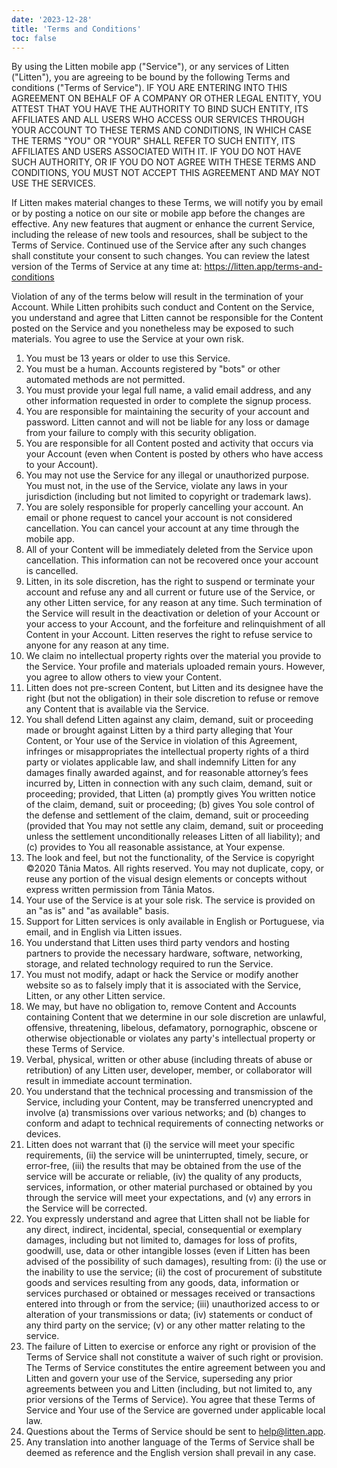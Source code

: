 ```yaml
---
date: '2023-12-28'
title: 'Terms and Conditions'
toc: false
---
```


By using the Litten mobile app ("Service"), or any services of Litten ("Litten"), you are agreeing to be bound by the following Terms and conditions ("Terms of Service"). IF YOU ARE ENTERING INTO THIS AGREEMENT ON BEHALF OF A COMPANY OR OTHER LEGAL ENTITY, YOU ATTEST THAT YOU HAVE THE AUTHORITY TO BIND SUCH ENTITY, ITS AFFILIATES AND ALL USERS WHO ACCESS OUR SERVICES THROUGH YOUR ACCOUNT TO THESE TERMS AND CONDITIONS, IN WHICH CASE THE TERMS "YOU" OR "YOUR" SHALL REFER TO SUCH ENTITY, ITS AFFILIATES AND USERS ASSOCIATED WITH IT. IF YOU DO NOT HAVE SUCH AUTHORITY, OR IF YOU DO NOT AGREE WITH THESE TERMS AND CONDITIONS, YOU MUST NOT ACCEPT THIS AGREEMENT AND MAY NOT USE THE SERVICES.

If Litten makes material changes to these Terms, we will notify you by email or by posting a notice on our site or mobile app before the changes are effective. Any new features that augment or enhance the current Service, including the release of new tools and resources, shall be subject to the Terms of Service. Continued use of the Service after any such changes shall constitute your consent to such changes. You can review the latest version of the Terms of Service at any time at: <https://litten.app/terms-and-conditions>

Violation of any of the terms below will result in the termination of your Account. While Litten prohibits such conduct and Content on the Service, you understand and agree that Litten cannot be responsible for the Content posted on the Service and you nonetheless may be exposed to such materials. You agree to use the Service at your own risk.

1. You must be 13 years or older to use this Service.
1. You must be a human. Accounts registered by "bots" or other automated methods are not permitted.
1. You must provide your legal full name, a valid email address, and any other information requested in order to complete the signup process.
1. You are responsible for maintaining the security of your account and password. Litten cannot and will not be liable for any loss or damage from your failure to comply with this security obligation.
1. You are responsible for all Content posted and activity that occurs via your Account (even when Content is posted by others who have access to your Account).
1. You may not use the Service for any illegal or unauthorized purpose. You must not, in the use of the Service, violate any laws in your jurisdiction (including but not limited to copyright or trademark laws).
1. You are solely responsible for properly cancelling your account. An email or phone request to cancel your account is not considered cancellation. You can cancel your account at any time through the mobile app.
1. All of your Content will be immediately deleted from the Service upon cancellation. This information can not be recovered once your account is cancelled.
1. Litten, in its sole discretion, has the right to suspend or terminate your account and refuse any and all current or future use of the Service, or any other Litten service, for any reason at any time. Such termination of the Service will result in the deactivation or deletion of your Account or your access to your Account, and the forfeiture and relinquishment of all Content in your Account. Litten reserves the right to refuse service to anyone for any reason at any time.
1. We claim no intellectual property rights over the material you provide to the Service. Your profile and materials uploaded remain yours. However, you agree to allow others to view your Content.
1. Litten does not pre-screen Content, but Litten and its designee have the right (but not the obligation) in their sole discretion to refuse or remove any Content that is available via the Service.
1. You shall defend Litten against any claim, demand, suit or proceeding made or brought against Litten by a third party alleging that Your Content, or Your use of the Service in violation of this Agreement, infringes or misappropriates the intellectual property rights of a third party or violates applicable law, and shall indemnify Litten for any damages finally awarded against, and for reasonable attorney’s fees incurred by, Litten in connection with any such claim, demand, suit or proceeding; provided, that Litten (a) promptly gives You written notice of the claim, demand, suit or proceeding; (b) gives You sole control of the defense and settlement of the claim, demand, suit or proceeding (provided that You may not settle any claim, demand, suit or proceeding unless the settlement unconditionally releases Litten of all liability); and (c) provides to You all reasonable assistance, at Your expense.
1. The look and feel, but not the functionality, of the Service is copyright ©2020 Tânia Matos. All rights reserved. You may not duplicate, copy, or reuse any portion of the visual design elements or concepts without express written permission from Tânia Matos.
1. Your use of the Service is at your sole risk. The service is provided on an "as is" and "as available" basis.
1. Support for Litten services is only available in English or Portuguese, via email, and in English via Litten issues.
1. You understand that Litten uses third party vendors and hosting partners to provide the necessary hardware, software, networking, storage, and related technology required to run the Service.
1. You must not modify, adapt or hack the Service or modify another website so as to falsely imply that it is associated with the Service, Litten, or any other Litten service.
1. We may, but have no obligation to, remove Content and Accounts containing Content that we determine in our sole discretion are unlawful, offensive, threatening, libelous, defamatory, pornographic, obscene or otherwise objectionable or violates any party's intellectual property or these Terms of Service.
1. Verbal, physical, written or other abuse (including threats of abuse or retribution) of any Litten user, developer, member, or collaborator will result in immediate account termination.
1. You understand that the technical processing and transmission of the Service, including your Content, may be transferred unencrypted and involve (a) transmissions over various networks; and (b) changes to conform and adapt to technical requirements of connecting networks or devices.
1. Litten does not warrant that (i) the service will meet your specific requirements, (ii) the service will be uninterrupted, timely, secure, or error-free, (iii) the results that may be obtained from the use of the service will be accurate or reliable, (iv) the quality of any products, services, information, or other material purchased or obtained by you through the service will meet your expectations, and (v) any errors in the Service will be corrected.
1. You expressly understand and agree that Litten shall not be liable for any direct, indirect, incidental, special, consequential or exemplary damages, including but not limited to, damages for loss of profits, goodwill, use, data or other intangible losses (even if Litten has been advised of the possibility of such damages), resulting from: (i) the use or the inability to use the service; (ii) the cost of procurement of substitute goods and services resulting from any goods, data, information or services purchased or obtained or messages received or transactions entered into through or from the service; (iii) unauthorized access to or alteration of your transmissions or data; (iv) statements or conduct of any third party on the service; (v) or any other matter relating to the service.
1. The failure of Litten to exercise or enforce any right or provision of the Terms of Service shall not constitute a waiver of such right or provision. The Terms of Service constitutes the entire agreement between you and Litten and govern your use of the Service, superseding any prior agreements between you and Litten (including, but not limited to, any prior versions of the Terms of Service). You agree that these Terms of Service and Your use of the Service are governed under applicable local law.
1. Questions about the Terms of Service should be sent to <help@litten.app>.
1. Any translation into another language of the Terms of Service shall be deemed as reference and the English version shall prevail in any case.
